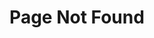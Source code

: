 ---
title: "Page Not Found"
layout: single
excerpt: "Page not found. Your pixels are in another canvas."
sitemap: false
permalink: /404.html

---
